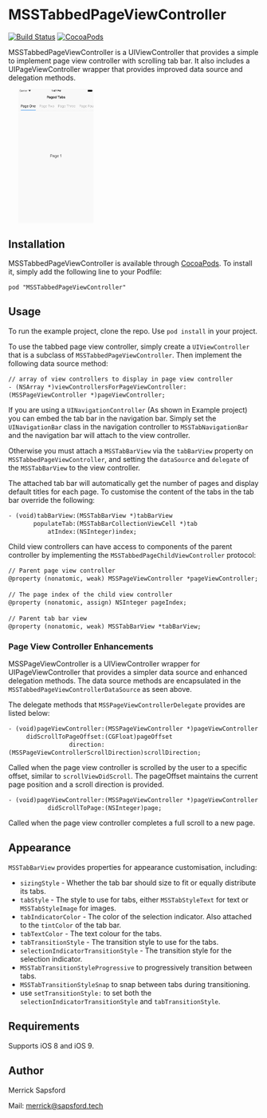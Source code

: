 # MSSTabbedPageViewController
[![Build Status](https://travis-ci.org/MerrickSapsford/MSSTabbedPageViewController.svg?branch=develop)](https://travis-ci.org/MerrickSapsford/MSSTabbedPageViewController)
[![CocoaPods](https://img.shields.io/cocoapods/v/MSSTabbedPageViewController.svg)]()

MSSTabbedPageViewController is a UIViewController that provides a simple to implement page view controller with scrolling tab bar. It also includes a UIPageViewController wrapper that provides improved data source and delegation methods.

<div style="width:100%;">
<img src="Example/MSSTabbedPageViewController.gif" align="center" height="30%" width="30%" style="margin-left:20px;">
</div>

<p><p>

## Installation
MSSTabbedPageViewController is available through [CocoaPods](http://cocoapods.org). To install it, simply add the following line to your Podfile:

    pod "MSSTabbedPageViewController"

## Usage
To run the example project, clone the repo. Use `pod install` in your project.

To use the tabbed page view controller, simply create a `UIViewController` that is a subclass of `MSSTabbedPageViewController`. Then implement the following data source method:

```
// array of view controllers to display in page view controller
- (NSArray *)viewControllersForPageViewController:(MSSPageViewController *)pageViewController;
```

If you are using a `UINavigationController` (As shown in Example project) you can embed the tab bar in the navigation bar. Simply set the `UINavigationBar` class in the navigation controller to `MSSTabNavigationBar` and the navigation bar will attach to the view controller.

Otherwise you must attach a `MSSTabBarView` via the `tabBarView` property on `MSSTabbedPageViewController`, and setting the `dataSource` and `delegate` of the `MSSTabBarView` to the view controller. 

The attached tab bar will automatically get the number of pages and display default titles for each page. To customise the content of the tabs in the tab bar override the following:

```
- (void)tabBarView:(MSSTabBarView *)tabBarView
       populateTab:(MSSTabBarCollectionViewCell *)tab
           atIndex:(NSInteger)index;
```

Child view controllers can have access to components of the parent controller by implementing the `MSSTabbedPageChildViewController` protocol:

```
// Parent page view controller
@property (nonatomic, weak) MSSPageViewController *pageViewController;

// The page index of the child view controller
@property (nonatomic, assign) NSInteger pageIndex;

// Parent tab bar view
@property (nonatomic, weak) MSSTabBarView *tabBarView;
```

### Page View Controller Enhancements

MSSPageViewController is a UIViewController wrapper for UIPageViewController that provides a simpler data source and enhanced delegation methods. The data source methods are encapsulated in the `MSSTabbedPageViewControllerDataSource` as seen above. 

The delegate methods that `MSSPageViewControllerDelegate` provides are listed below:

```
- (void)pageViewController:(MSSPageViewController *)pageViewController
     didScrollToPageOffset:(CGFloat)pageOffset
                 direction:(MSSPageViewControllerScrollDirection)scrollDirection;
```
Called when the page view controller is scrolled by the user to a specific offset, similar to `scrollViewDidScroll`. The pageOffset maintains the current page position and a scroll direction is provided. 

```
- (void)pageViewController:(MSSPageViewController *)pageViewController
           didScrollToPage:(NSInteger)page;
```
Called when the page view controller completes a full scroll to a new page. 

## Appearance
`MSSTabBarView` provides properties for appearance customisation, including:

- `sizingStyle` - Whether the tab bar should size to fit or equally distribute its tabs.
- `tabStyle` - The style to use for tabs, either `MSSTabStyleText` for text or `MSSTabStyleImage` for images.
- `tabIndicatorColor` - The color of the selection indicator. Also attached to the `tintColor` of the tab bar.
- `tabTextColor` - The text colour for the tabs.
- `tabTransitionStyle` - The transition style to use for the tabs. 
- `selectionIndicatorTransitionStyle` - The transition style for the selection indicator.
 - `MSSTabTransitionStyleProgressive` to progressively transition between tabs.
 - `MSSTabTransitionStyleSnap` to snap between tabs during transitioning.
 - use `setTransitionStyle:` to set both the `selectionIndicatorTransitionStyle` and `tabTransitionStyle`.

## Requirements
Supports iOS 8 and iOS 9.

## Author
Merrick Sapsford

Mail: [merrick@sapsford.tech](mailto:merrick@sapsford.tech)
